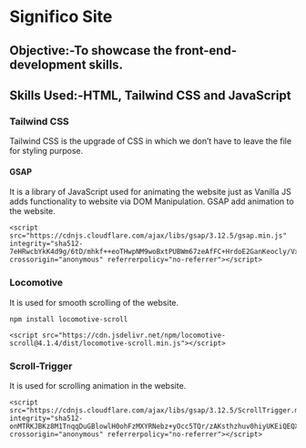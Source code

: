 # Significo Site

## Objective:-To showcase the front-end-development skills.

## Skills Used:-HTML, Tailwind CSS and JavaScript


### Tailwind CSS
Tailwind CSS is the upgrade of CSS in which we don’t have to leave the file for styling purpose.

#### GSAP
It is a library of JavaScript used for animating the website just as Vanilla JS adds functionality to website via DOM Manipulation.
GSAP add animation to the website.
```GSAP CDN:-
<script src="https://cdnjs.cloudflare.com/ajax/libs/gsap/3.12.5/gsap.min.js" integrity="sha512-7eHRwcbYkK4d9g/6tD/mhkf++eoTHwpNM9woBxtPUBWm67zeAfFC+HrdoE2GanKeocly/VxeLvIqwvCdk7qScg==" crossorigin="anonymous" referrerpolicy="no-referrer"></script>
```

### Locomotive
It is used for smooth scrolling of the website.
```Install CMD:-
npm install locomotive-scroll
```

```Locomotive CDN:-
<script src="https://cdn.jsdelivr.net/npm/locomotive-scroll@4.1.4/dist/locomotive-scroll.min.js"></script>
```



### Scroll-Trigger
It is used for scrolling animation in the website.
```ScrollTrigger CDN:-
<script src="https://cdnjs.cloudflare.com/ajax/libs/gsap/3.12.5/ScrollTrigger.min.js" integrity="sha512-onMTRKJBKz8M1TnqqDuGBlowlH0ohFzMXYRNebz+yOcc5TQr/zAKsthzhuv0hiyUKEiQEQXEynnXCvNTOk50dg==" crossorigin="anonymous" referrerpolicy="no-referrer"></script>
```

